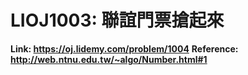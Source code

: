 # LIOJ1003: 聯誼門票搶起來
**Link: https://oj.lidemy.com/problem/1004**
**Reference: http://web.ntnu.edu.tw/~algo/Number.html#1**